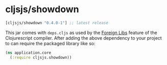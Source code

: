 # cljsjs/showdown

[](dependency)
```clojure
[cljsjs/showdown "0.4.0-1"] ;; latest release
```
[](/dependency)

This jar comes with `deps.cljs` as used by the [Foreign Libs][flibs] feature
of the Clojurescript compiler. After adding the above dependency to your project
to can require the packaged library like so:

```clojure
(ns application.core
  (:require cljsjs.showdown))
```

[flibs]: https://github.com/clojure/clojurescript/wiki/Packaging-Foreign-Dependencies
